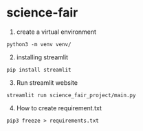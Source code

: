# science-fair

1. create a virtual environment 

`python3 -m venv venv/`

2. installing streamlit

`pip install streamlit`

3. Run streamlit website

`streamlit run science_fair_project/main.py`

4. How to create requirement.txt 

`pip3 freeze > requirements.txt`